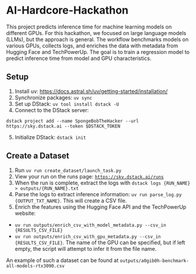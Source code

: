 # AI-Hardcore-Hackathon

This project predicts inference time for machine learning models on different GPUs. For this hackathon, we focused on large language models (LLMs), but the approach is general. The workflow benchmarks models on various GPUs, collects logs, and enriches the data with metadata from Hugging Face and TechPowerUp. The goal is to train a regression model to predict inference time from model and GPU characteristics. 

## Setup
1. Install uv: https://docs.astral.sh/uv/getting-started/installation/
2. Synchronize packages: `uv sync`
3. Set up DStack: `uv tool install dstack -U`
4. Connect to the DStack server:
```
dstack project add --name SpongeBobTheHacker --url https://sky.dstack.ai --token $DSTACK_TOKEN
```
5. Initialize DStack: `dstack init`

## Create a Dataset
1. Run `uv run create_dataset/launch_task.py`
2. View your run on the runs page: [`https://sky.dstack.ai/runs`](https://sky.dstack.ai/runs)
3. When the run is complete, extract the logs with `dstack logs {RUN_NAME} > outputs/{RUN_NAME}.txt`
4. Parse the logs to extract inference information: `uv run parse_log.py {OUTPUT_TXT_NAME}`. This will create a CSV file.
5. Enrich the features using the Hugging Face API and the TechPowerUp website:
  - `uv run outputs/enrich_csv_with_model_metadata.py --csv_in {RESULTS_CSV_FILE}`
  - `uv run outputs/enrich_csv_with_gpu_metadata.py --csv_in {RESULTS_CSV_FILE}`. The name of the GPU can be specified, but if left empty, the script will attempt to infer it from the file name.

An example of such a dataset can be found at `outputs/a0gib0h-benchmark-all-models-rtx3090.csv`